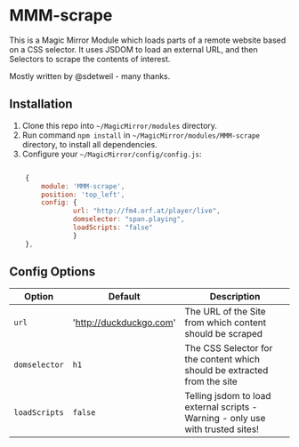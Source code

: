 # MMM-scrape

This is a Magic Mirror Module which loads parts of a remote website based on a CSS selector.
It uses JSDOM to load an external URL, and then Selectors to scrape the contents of interest.

Mostly written by @sdetweil - many thanks.

## Installation

1. Clone this repo into `~/MagicMirror/modules` directory.
1. Run command `npm install` in `~/MagicMirror/modules/MMM-scrape` directory, to install all dependencies.
1. Configure your `~/MagicMirror/config/config.js`:


```javascript

    {
        module: 'MMM-scrape',
        position: 'top_left',
        config: {
                url: "http://fm4.orf.at/player/live",
                domselector: "span.playing",
                loadScripts: "false"
                }
    },

```


## Config Options

| **Option** | **Default** | **Description** |
| --- | --- | --- |
| `url` | 'http://duckduckgo.com' |  The URL of the Site from which content should be scraped |
| `domselector` | `h1` | The CSS Selector for the content which should be extracted from the site
| `loadScripts` | `false` | Telling jsdom to load external scripts - Warning - only use with trusted sites! |
